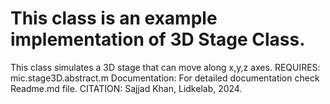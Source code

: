 # This class is an example implementation of 3D Stage Class.
This class simulates a 3D stage that can move along x,y,z axes.
REQUIRES:
mic.stage3D.abstract.m
Documentation: For detailed documentation check Readme.md file.
CITATION: Sajjad Khan, Lidkelab, 2024.

